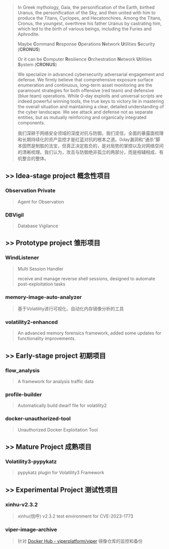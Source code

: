 > In Greek mythology, Gaia, the personification of the Earth, birthed Uranus, the personification of the Sky, and then united with him to produce the Titans, Cyclopes, and Hecatonchires. Among the Titans, Cronus, the youngest, overthrew his father Uranus by castrating him, which led to the birth of various beings, including the Furies and Aphrodite.
>
> Maybe **C**ommand **R**esponse **O**perations **N**etwork **U**tilities **S**ecurity (**CRONUS**)
>
> Or it can be **C**omputer **R**esilience **O**rchestration **N**etwork **U**tilities **S**ystem (**CRONUS**)

> We specialize in advanced cybersecurity adversarial engagement and defense. We firmly believe that comprehensive exposure surface enumeration and continuous, long-term asset monitoring are the paramount strategies for both offensive (red team) and defensive (blue team) operations. While 0-day exploits and universal scripts are indeed powerful winning tools, the true keys to victory lie in mastering the overall situation and maintaining a clear, detailed understanding of the cyber landscape. We see attack and defense not as separate entities, but as mutually reinforcing and organically integrated components.
>
> 我们深耕于网络安全领域的深度对抗与防御。我们坚信，全面的暴露面梳理和长期持续化的资产监控才是红蓝对抗的根本之道。0day漏洞和“通杀”脚本固然是制胜的法宝，但真正决定胜负的，是对局势的掌控以及对网络空间的清晰梳理。我们认为，攻击与防御绝非孤立的两部分，而是相辅相成、有机整合的整体。

## >> Idea-stage project 概念性项目

### Observation **Private**

> Agent for Observation

### DBVigil

> Database Vigilance

## >> Prototype project 雏形项目

### WindListener

> Multi Session Handler
>
> receive and manage reverse shell sessions, designed to automate post-exploitation tasks

### memory-image-auto-analyzer

> 基于Volatility进行可视化、自动化内存镜像分析的工具

### volatility2-enhanced

> An advanced memory forensics framework, added some updates for functionality improvements.

## >> Early-stage project 初期项目

### flow_analysis

> A framework for analysis traffic data

### profile-builder

> Automatically build dwarf file for volatility2

### docker-unauthorized-tool

> Unauthorized Docker Exploitation Tool

## >> Mature Project 成熟项目

### Volatility3-pypykatz

> pypykatz plugin for Volatility3 Framework 

## >> Experimental Project 测试性项目

### xinhu-v2.3.2

> xinhu(信呼) v2.3.2 test environment for CVE-2023-1773

### viper-image-archive

> 针对 [Docker Hub - viperplatform/viper](https://hub.docker.com/r/viperplatform/viper) 镜像仓库的监控和备份




